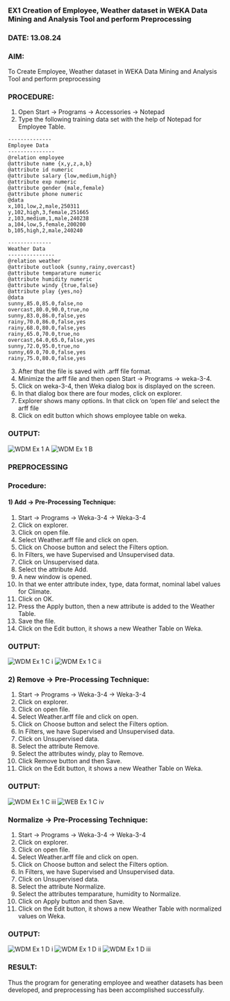 ### EX1 Creation of Employee, Weather dataset in WEKA Data Mining and Analysis Tool and perform Preprocessing
### DATE: 13.08.24
### AIM: 
  To Create Employee, Weather dataset in WEKA Data Mining and Analysis Tool and perform preprocessing
### PROCEDURE: 
1) Open Start -> Programs -> Accessories -> Notepad
2) Type the following training data set with the help of Notepad for Employee Table.

```
--------------
Employee Data
---------------
@relation employee
@attribute name {x,y,z,a,b}
@attribute id numeric
@attribute salary {low,medium,high}
@attribute exp numeric
@attribute gender {male,female}
@attribute phone numeric
@data
x,101,low,2,male,250311
y,102,high,3,female,251665
z,103,medium,1,male,240238
a,104,low,5,female,200200
b,105,high,2,male,240240

--------------
Weather Data
---------------
@relation weather
@attribute outlook {sunny,rainy,overcast}
@attribute temparature numeric
@attribute humidity numeric
@attribute windy {true,false}
@attribute play {yes,no}
@data
sunny,85.0,85.0,false,no
overcast,80.0,90.0,true,no
sunny,83.0,86.0,false,yes
rainy,70.0,86.0,false,yes
rainy,68.0,80.0,false,yes
rainy,65.0,70.0,true,no
overcast,64.0,65.0,false,yes
sunny,72.0,95.0,true,no
sunny,69.0,70.0,false,yes
rainy,75.0,80.0,false,yes
```
3) After that the file is saved with .arff file format.
4) Minimize the arff file and then open Start -> Programs -> weka-3-4.
5) Click on weka-3-4, then Weka dialog box is displayed on the screen.
6) In that dialog box there are four modes, click on explorer.
7) Explorer shows many options. In that click on ‘open file’ and select the arff file
8) Click on edit button which shows employee table on weka.

### OUTPUT:

![WDM Ex 1 A](https://github.com/user-attachments/assets/eebe6fe5-f28f-4cc6-a021-fce1b1e8e284)
![WDM Ex 1 B](https://github.com/user-attachments/assets/d78d8d17-c824-4962-bb22-e7a590b570c6)



### PREPROCESSING
### Procedure:
#### 1) Add -> Pre-Processing Technique:
1) Start -> Programs -> Weka-3-4 -> Weka-3-4
2) Click on explorer.
3) Click on open file.
4) Select Weather.arff file and click on open.
5) Click on Choose button and select the Filters option.
6) In Filters, we have Supervised and Unsupervised data.
7) Click on Unsupervised data.
8) Select the attribute Add.
9) A new window is opened.
10) In that we enter attribute index, type, data format, nominal label values for Climate.
11) Click on OK.
12) Press the Apply button, then a new attribute is added to the Weather Table.
13) Save the file.
14) Click on the Edit button, it shows a new Weather Table on Weka.

### OUTPUT:
![WDM Ex 1 C i](https://github.com/user-attachments/assets/18c9c7b1-064c-48c6-b09d-b5da3c13c0f1)
![WDM Ex 1 C ii](https://github.com/user-attachments/assets/83075c04-e248-45d3-9d76-97ca68e87134)



### 2) Remove -> Pre-Processing Technique:

1) Start -> Programs -> Weka-3-4 -> Weka-3-4
2) Click on explorer.
3) Click on open file.
4) Select Weather.arff file and click on open.
5) Click on Choose button and select the Filters option.
6) In Filters, we have Supervised and Unsupervised data.
7) Click on Unsupervised data.
8) Select the attribute Remove.
9) Select the attributes windy, play to Remove.
10) Click Remove button and then Save.
11) Click on the Edit button, it shows a new Weather Table on Weka.

### OUTPUT:
![WDM Ex 1 C iii](https://github.com/user-attachments/assets/2e54b5c1-641b-4458-9cf1-e37e77e408d7)
![WEB Ex 1 C iv](https://github.com/user-attachments/assets/8c1e7524-ee51-4076-ae12-54a2642a55ce)


### Normalize -> Pre-Processing Technique:

1) Start -> Programs -> Weka-3-4 -> Weka-3-4
2) Click on explorer.
3) Click on open file.
4) Select Weather.arff file and click on open.
5) Click on Choose button and select the Filters option.
6) In Filters, we have Supervised and Unsupervised data.
7) Click on Unsupervised data.
8) Select the attribute Normalize.
9) Select the attributes temparature, humidity to Normalize.
10) Click on Apply button and then Save.
11) Click on the Edit button, it shows a new Weather Table with normalized values on Weka.

### OUTPUT:
![WDM Ex 1 D i](https://github.com/user-attachments/assets/04591394-8e21-4221-83e8-24dc30315334)
![WDM Ex 1 D ii](https://github.com/user-attachments/assets/139f14c6-5df9-4836-b074-538af2457a49)
![WDM Ex 1 D iii](https://github.com/user-attachments/assets/8902f9a3-b654-43e2-a1f7-780b5f4dcfad)



### RESULT: 
  Thus the program for generating employee and weather datasets has been developed, and preprocessing has been accomplished successfully.
